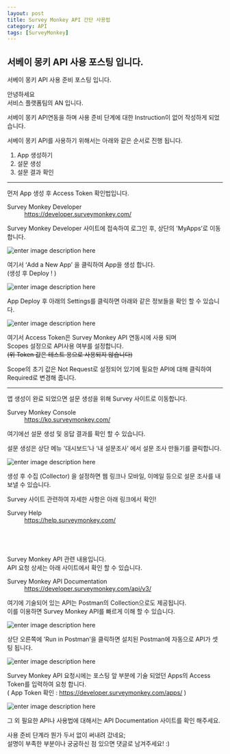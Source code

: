 ```yaml
---
layout: post
title: Survey Monkey API 간단 사용법
category: API
tags: [SurveyMonkey]
---
```


## 서베이 몽키 API 사용 포스팅 입니다. 

<body class="stackedit">
  <div class="stackedit__html"><p>서베이 몽키 API 사용 준비 포스팅 입니다.</p>
<p>안녕하세요<br>
서비스 플랫폼팀의 AN 입니다.</p>
<p>서베이 몽키 API연동을 하며 사용 준비 단계에 대한 Instruction이 없어 작성하게 되었습니다.</p>
<p>서베이 몽키 API를 사용하기 위해서는 아래와 같은 순서로 진행 됩니다.</p>
<ol>
<li>App 생성하기</li>
<li>설문 생성</li>
<li>설문 결과 확인</li>
</ol>
<hr>
<p>먼저 App 생성 후 Access Token 확인법입니다.</p>
<dl>
<dt>Survey Monkey Developer</dt>
<dd><a href="https://developer.surveymonkey.com/">https://developer.surveymonkey.com/</a></dd>
</dl>
<p>Survey Monkey Developer 사이트에 접속하여 로그인 후, 상단의 'MyApps’로 이동합니다.</p>
<p><img src="https://lh3.googleusercontent.com/XJp1PoS9QMLyitU5B7wAUncCIubY-wrYOSM159U_K5Q12igKEb8cEzis-i67mAA15j8nFZH29z9I" alt="enter image description here"></p>
<p>여기서  ‘Add a New App’ 을 클릭하여 App을 생성 합니다.<br>
(생성 후 Deploy ! )</p>
<p><img src="https://lh3.googleusercontent.com/9ZmxQLrPB9Qp2OMZX4M_yvX-N9tg_01H0uh6dtsLZQg1BjXZ1j5SKtZ4GVDCbiecO18zTKvY1PDb" alt="enter image description here"></p>
<p>App Deploy 후 아래의 Settings를 클릭하면 아래와 같은 정보들을 확인 할 수 있습니다.</p>
<p><img src="https://lh3.googleusercontent.com/o26KhiJDut8au9uwmtieMBKgD2-s0ptLe4C7U717rvFM4FQYnB_cj8Y5mkCKiskGrlYbqAUGDt98" alt="enter image description here"></p>
<p>여기서 Access Token은 Survey Monkey API 연동시에 사용 되며<br>
Scopes 설정으로 API사용 여부를 설정합니다.<br>
<s>(위 Token 값은 테스트 용으로 사용되지 않습니다)</s></p>
<p>Scope의 초기 값은 Not Request로 설정되어 있기에 필요한 API에 대해 클릭하여 Required로 변경해  줍니다.</p>
<hr>
<p>앱 생성이 완료 되었으면 설문 생성을 위해 Survey 사이트로 이동합니다.</p>
<dl>
<dt>Survey Monkey Console</dt>
<dd><a href="https://ko.surveymonkey.com/">https://ko.surveymonkey.com/</a></dd>
</dl>
<p>여기에선 설문 생성 및 응답 결과를 확인 할 수 있습니다.</p>
<p>설문 생성은 상단 메뉴 '대시보드’나 ‘내 설문조사’ 에서 설문 조사 만들기를 클릭합니다.</p>
<p><img src="https://lh3.googleusercontent.com/czNLV4tF360uckhIgPAZs3B0gywNTec3R13BRdJOpxx5o8R66qrfyj6sJONxBQR3gWgHzlKgXOVa" alt="enter image description here"></p>
<p>생성 후 수집 (Collector) 을 설정하면 웹 링크나 모바일, 이메일 등으로 설문 조사를 내보낼 수 있습니다.</p>
<p>Survey 사이트 관련하여 자세한 사항은 아래 링크에서 확인!</p>
<dl>
<dt>Survey Help</dt>
<dd><a href="https://help.surveymonkey.com/">https://help.surveymonkey.com/</a></dd>
</dl>
<h2 id="br"><br></h2>
<p>Survey Monkey API 관련 내용입니다.<br>
API 요청 상세는 아래 사이트에서 확인 할 수 있습니다.</p>
<dl>
<dt>Survey Monkey API Documentation</dt>
<dd><a href="https://developer.surveymonkey.com/api/v3/">https://developer.surveymonkey.com/api/v3/</a></dd>
</dl>
<p>여기에 기술되어 있는 API는 Postman의 Collection으로도 제공됩니다.<br>
이를 이용하면 Survey Monkey API를 빠르게 이해 할 수 있습니다.</p>
<p><img src="https://lh3.googleusercontent.com/_ydb73HnHScoDzTYJnwVAHA1-1yM2YffRbFOhC-kpicKAV0r-TkS-xrWX-XVpbWG4eoOutvIe6X8" alt="enter image description here"></p>
<p>상단 오른쪽에 'Run in Postman’을 클릭하면 설치된 Postman에 자동으로 API가 셋팅 됩니다.</p>
<p><img src="https://lh3.googleusercontent.com/k5PwXAKnj8MhcIKeOYZNVkYs48nGv4PO5_1o0gkWLZ-ts-8ALMMeuXWOEYf4yI5kWRQ9Z1FIb1qx" alt="enter image description here"></p>
<p>Survey Monkey API 요청시에는 포스팅 앞 부분에 기술 되었던 Apps의 Access Token를 입력하여 요청 합니다.<br>
( App Token 확인 : <a href="https://developer.surveymonkey.com/apps/">https://developer.surveymonkey.com/apps/</a> )</p>
<p><img src="https://lh3.googleusercontent.com/SNFsDEHz8rAePrTqOxqXN9195qKWhrhHgJ8PcpjUef5RD9KztGnZPUTCA_Kk73L4T2Q6OZt3MxcG" alt="enter image description here"></p>
<p>그 외 필요한 API나 사용법에 대해서는 API Documentation 사이트를 확인 해주세요.</p>
<p>사용 준비 단계라 뭔가 두서 없이 써내려 갔네요;<br>
설명이 부족한 부분이나 궁굼하신 점 있으면 댓글로 남겨주세요! :)</p>
</div>
</body>
